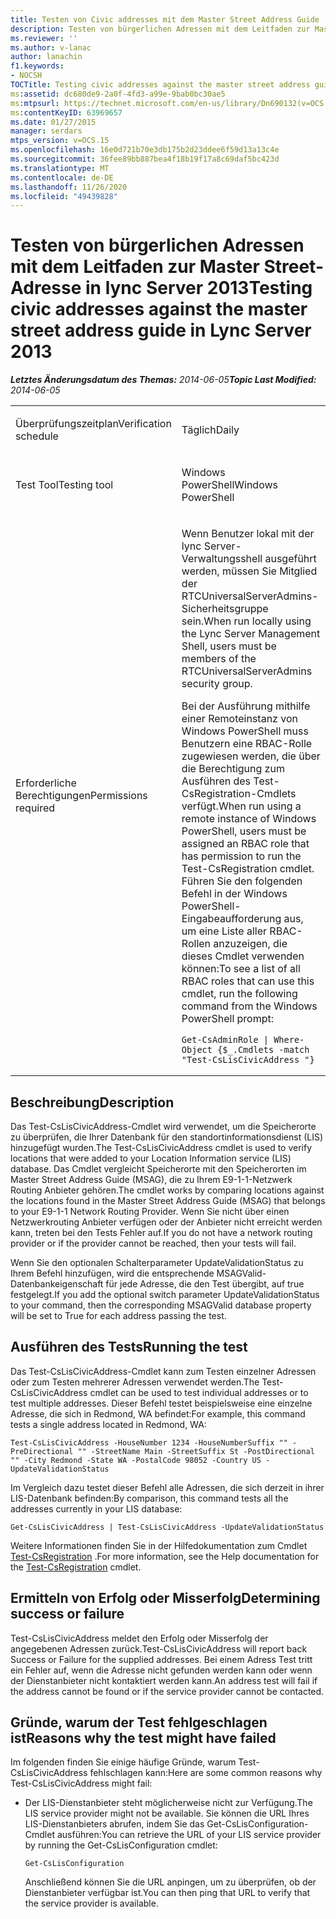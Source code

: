 ```yaml
---
title: Testen von Civic addresses mit dem Master Street Address Guide
description: Testen von bürgerlichen Adressen mit dem Leitfaden zur Master Street-Adresse.
ms.reviewer: ''
ms.author: v-lanac
author: lanachin
f1.keywords:
- NOCSH
TOCTitle: Testing civic addresses against the master street address guide
ms:assetid: dc680de9-2a0f-4fd3-a99e-9bab0bc30ae5
ms:mtpsurl: https://technet.microsoft.com/en-us/library/Dn690132(v=OCS.15)
ms:contentKeyID: 63969657
ms.date: 01/27/2015
manager: serdars
mtps_version: v=OCS.15
ms.openlocfilehash: 16e0d721b70e3db175b2d23ddee6f59d13a13c4e
ms.sourcegitcommit: 36fee89bb887bea4f18b19f17a8c69daf5bc423d
ms.translationtype: MT
ms.contentlocale: de-DE
ms.lasthandoff: 11/26/2020
ms.locfileid: "49439828"
---
```

# <a name="testing-civic-addresses-against-the-master-street-address-guide-in-lync-server-2013"></a><span data-ttu-id="74a63-103">Testen von bürgerlichen Adressen mit dem Leitfaden zur Master Street-Adresse in lync Server 2013</span><span class="sxs-lookup"><span data-stu-id="74a63-103">Testing civic addresses against the master street address guide in Lync Server 2013</span></span>

<div data-xmlns="http://www.w3.org/1999/xhtml">

<div class="topic" data-xmlns="http://www.w3.org/1999/xhtml" data-msxsl="urn:schemas-microsoft-com:xslt" data-cs="https://msdn.microsoft.com/">

<div data-asp="https://msdn2.microsoft.com/asp">



</div>

<div id="mainSection">

<div id="mainBody"><span data-ttu-id="74a63-104">

<span> </span></span><span class="sxs-lookup"><span data-stu-id="74a63-104">

<span> </span></span></span>

<span data-ttu-id="74a63-105">_**Letztes Änderungsdatum des Themas:** 2014-06-05_</span><span class="sxs-lookup"><span data-stu-id="74a63-105">_**Topic Last Modified:** 2014-06-05_</span></span>


<table>
<colgroup>
<col style="width: 50%" />
<col style="width: 50%" />
</colgroup>
<tbody>
<tr class="odd">
<td><p><span data-ttu-id="74a63-106">Überprüfungszeitplan</span><span class="sxs-lookup"><span data-stu-id="74a63-106">Verification schedule</span></span></p></td>
<td><p><span data-ttu-id="74a63-107">Täglich</span><span class="sxs-lookup"><span data-stu-id="74a63-107">Daily</span></span></p></td>
</tr>
<tr class="even">
<td><p><span data-ttu-id="74a63-108">Test Tool</span><span class="sxs-lookup"><span data-stu-id="74a63-108">Testing tool</span></span></p></td>
<td><p><span data-ttu-id="74a63-109">Windows PowerShell</span><span class="sxs-lookup"><span data-stu-id="74a63-109">Windows PowerShell</span></span></p></td>
</tr>
<tr class="odd">
<td><p><span data-ttu-id="74a63-110">Erforderliche Berechtigungen</span><span class="sxs-lookup"><span data-stu-id="74a63-110">Permissions required</span></span></p></td>
<td><p><span data-ttu-id="74a63-111">Wenn Benutzer lokal mit der lync Server-Verwaltungsshell ausgeführt werden, müssen Sie Mitglied der RTCUniversalServerAdmins-Sicherheitsgruppe sein.</span><span class="sxs-lookup"><span data-stu-id="74a63-111">When run locally using the Lync Server Management Shell, users must be members of the RTCUniversalServerAdmins security group.</span></span></p>
<p><span data-ttu-id="74a63-112">Bei der Ausführung mithilfe einer Remoteinstanz von Windows PowerShell muss Benutzern eine RBAC-Rolle zugewiesen werden, die über die Berechtigung zum Ausführen des Test-CsRegistration-Cmdlets verfügt.</span><span class="sxs-lookup"><span data-stu-id="74a63-112">When run using a remote instance of Windows PowerShell, users must be assigned an RBAC role that has permission to run the Test-CsRegistration cmdlet.</span></span> <span data-ttu-id="74a63-113">Führen Sie den folgenden Befehl in der Windows PowerShell-Eingabeaufforderung aus, um eine Liste aller RBAC-Rollen anzuzeigen, die dieses Cmdlet verwenden können:</span><span class="sxs-lookup"><span data-stu-id="74a63-113">To see a list of all RBAC roles that can use this cmdlet, run the following command from the Windows PowerShell prompt:</span></span></p>
<pre><code>Get-CsAdminRole | Where-Object {$_.Cmdlets -match &quot;Test-CsLisCivicAddress &quot;}</code></pre></td>
</tr>
</tbody>
</table>


<div>

## <a name="description"></a><span data-ttu-id="74a63-114">Beschreibung</span><span class="sxs-lookup"><span data-stu-id="74a63-114">Description</span></span>

<span data-ttu-id="74a63-115">Das Test-CsLisCivicAddress-Cmdlet wird verwendet, um die Speicherorte zu überprüfen, die Ihrer Datenbank für den standortinformationsdienst (LIS) hinzugefügt wurden.</span><span class="sxs-lookup"><span data-stu-id="74a63-115">The Test-CsLisCivicAddress cmdlet is used to verify locations that were added to your Location Information service (LIS) database.</span></span> <span data-ttu-id="74a63-116">Das Cmdlet vergleicht Speicherorte mit den Speicherorten im Master Street Address Guide (MSAG), die zu Ihrem E9-1-1-Netzwerk Routing Anbieter gehören.</span><span class="sxs-lookup"><span data-stu-id="74a63-116">The cmdlet works by comparing locations against the locations found in the Master Street Address Guide (MSAG) that belongs to your E9-1-1 Network Routing Provider.</span></span> <span data-ttu-id="74a63-117">Wenn Sie nicht über einen Netzwerkrouting Anbieter verfügen oder der Anbieter nicht erreicht werden kann, treten bei den Tests Fehler auf.</span><span class="sxs-lookup"><span data-stu-id="74a63-117">If you do not have a network routing provider or if the provider cannot be reached, then your tests will fail.</span></span>

<span data-ttu-id="74a63-118">Wenn Sie den optionalen Schalterparameter UpdateValidationStatus zu Ihrem Befehl hinzufügen, wird die entsprechende MSAGValid-Datenbankeigenschaft für jede Adresse, die den Test übergibt, auf true festgelegt.</span><span class="sxs-lookup"><span data-stu-id="74a63-118">If you add the optional switch parameter UpdateValidationStatus to your command, then the corresponding MSAGValid database property will be set to True for each address passing the test.</span></span>

</div>

<div>

## <a name="running-the-test"></a><span data-ttu-id="74a63-119">Ausführen des Tests</span><span class="sxs-lookup"><span data-stu-id="74a63-119">Running the test</span></span>

<span data-ttu-id="74a63-120">Das Test-CsLisCivicAddress-Cmdlet kann zum Testen einzelner Adressen oder zum Testen mehrerer Adressen verwendet werden.</span><span class="sxs-lookup"><span data-stu-id="74a63-120">The Test-CsLisCivicAddress cmdlet can be used to test individual addresses or to test multiple addresses.</span></span> <span data-ttu-id="74a63-121">Dieser Befehl testet beispielsweise eine einzelne Adresse, die sich in Redmond, WA befindet:</span><span class="sxs-lookup"><span data-stu-id="74a63-121">For example, this command tests a single address located in Redmond, WA:</span></span>

    Test-CsLisCivicAddress -HouseNumber 1234 -HouseNumberSuffix "" -PreDirectional "" -StreetName Main -StreetSuffix St -PostDirectional "" -City Redmond -State WA -PostalCode 98052 -Country US -UpdateValidationStatus

<span data-ttu-id="74a63-122">Im Vergleich dazu testet dieser Befehl alle Adressen, die sich derzeit in ihrer LIS-Datenbank befinden:</span><span class="sxs-lookup"><span data-stu-id="74a63-122">By comparison, this command tests all the addresses currently in your LIS database:</span></span>

    Get-CsLisCivicAddress | Test-CsLisCivicAddress -UpdateValidationStatus

<span data-ttu-id="74a63-123">Weitere Informationen finden Sie in der Hilfedokumentation zum Cmdlet [Test-CsRegistration](https://technet.microsoft.com/library/Gg412737(v=OCS.15)) .</span><span class="sxs-lookup"><span data-stu-id="74a63-123">For more information, see the Help documentation for the [Test-CsRegistration](https://technet.microsoft.com/library/Gg412737(v=OCS.15)) cmdlet.</span></span>

</div>

<div>

## <a name="determining-success-or-failure"></a><span data-ttu-id="74a63-124">Ermitteln von Erfolg oder Misserfolg</span><span class="sxs-lookup"><span data-stu-id="74a63-124">Determining success or failure</span></span>

<span data-ttu-id="74a63-125">Test-CsLisCivicAddress meldet den Erfolg oder Misserfolg der angegebenen Adressen zurück.</span><span class="sxs-lookup"><span data-stu-id="74a63-125">Test-CsLisCivicAddress will report back Success or Failure for the supplied addresses.</span></span> <span data-ttu-id="74a63-126">Bei einem Adress Test tritt ein Fehler auf, wenn die Adresse nicht gefunden werden kann oder wenn der Dienstanbieter nicht kontaktiert werden kann.</span><span class="sxs-lookup"><span data-stu-id="74a63-126">An address test will fail if the address cannot be found or if the service provider cannot be contacted.</span></span>

</div>

<div>

## <a name="reasons-why-the-test-might-have-failed"></a><span data-ttu-id="74a63-127">Gründe, warum der Test fehlgeschlagen ist</span><span class="sxs-lookup"><span data-stu-id="74a63-127">Reasons why the test might have failed</span></span>

<span data-ttu-id="74a63-128">Im folgenden finden Sie einige häufige Gründe, warum Test-CsLisCivicAddress fehlschlagen kann:</span><span class="sxs-lookup"><span data-stu-id="74a63-128">Here are some common reasons why Test-CsLisCivicAddress might fail:</span></span>

  - <span data-ttu-id="74a63-129">Der LIS-Dienstanbieter steht möglicherweise nicht zur Verfügung.</span><span class="sxs-lookup"><span data-stu-id="74a63-129">The LIS service provider might not be available.</span></span> <span data-ttu-id="74a63-130">Sie können die URL Ihres LIS-Dienstanbieters abrufen, indem Sie das Get-CsLisConfiguration-Cmdlet ausführen:</span><span class="sxs-lookup"><span data-stu-id="74a63-130">You can retrieve the URL of your LIS service provider by running the Get-CsLisConfiguration cmdlet:</span></span>
    
        Get-CsLisConfiguration 
    
    <span data-ttu-id="74a63-131">Anschließend können Sie die URL anpingen, um zu überprüfen, ob der Dienstanbieter verfügbar ist.</span><span class="sxs-lookup"><span data-stu-id="74a63-131">You can then ping that URL to verify that the service provider is available.</span></span>

<span data-ttu-id="74a63-132"></div>

</div>

<span> </span>

</div>

</div>

</span><span class="sxs-lookup"><span data-stu-id="74a63-132"></div>

</div>

<span> </span>

</div>

</div>

</span></span></div>

